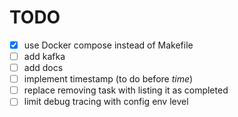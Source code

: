 # TODO
- [x] use Docker compose instead of Makefile
- [ ] add kafka
- [ ] add docs
- [ ] implement timestamp (to do before *time*)
- [ ] replace removing task with listing it as completed
- [ ] limit debug tracing with config env level